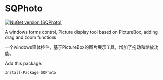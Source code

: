 ﻿# SQPhoto

[![NuGet version (SQPhoto)](https://img.shields.io/nuget/v/SQPhoto.svg?style=flat-square)](https://www.nuget.org/packages/SQPhoto/)

A windows forms control, Picture display tool based on PictureBox, adding drag and zoom functions

一个windows窗体控件，基于PictureBox的图片展示工具，增加了拖动和缩放功能。


Add this package.

```bash
Install-Package SQPhoto
```
